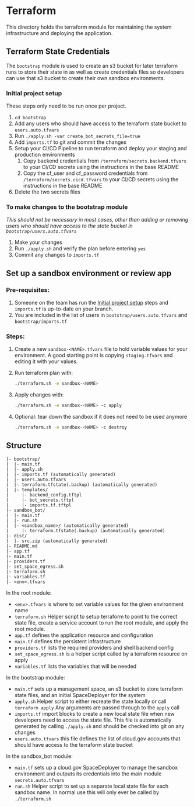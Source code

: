# Terraform

This directory holds the terraform module for maintaining the system infrastructure and deploying the application.

## Terraform State Credentials

The `bootstrap` module is used to create an s3 bucket for later terraform runs to store their state in as well as
create credentials files so developers can use that s3 bucket to create their own sandbox environments.

### Initial project setup

These steps only need to be run once per project.

1. `cd bootstrap`
1. Add any users who should have access to the terraform state bucket to `users.auto.tfvars`
1. Run `./apply.sh -var create_bot_secrets_file=true`
1. Add `imports.tf` to git and commit the changes
1. Setup your CI/CD Pipeline to run terraform and deploy your staging and production environments
    1. Copy backend credentials from `/terraform/secrets.backend.tfvars` to your CI/CD secrets using the instructions in the base README
    1. Copy the cf_user and cf_password credentials from `/terraform/secrets.cicd.tfvars` to your CI/CD secrets using the instructions in the base README
1. Delete the two secrets files

### To make changes to the bootstrap module

*This should not be necessary in most cases, other than adding or removing users who should have access to the state bucket in `bootstrap/users.auto.tfvars`*

1. Make your changes
1. Run `./apply.sh` and verify the plan before entering `yes`
1. Commit any changes to `imports.tf`

## Set up a sandbox environment or review app

### Pre-requisites:

1. Someone on the team has run the [Initial project setup](#initial-project-setup) steps and `imports.tf` is up-to-date on your branch.
1. You are included in the list of users in `bootstrap/users.auto.tfvars` and `bootstrap/imports.tf`

### Steps:

1. Create a new `sandbox-<NAME>.tfvars` file to hold variable values for your environment. A good starting point is copying `staging.tfvars` and editing it with your values.

1. Run terraform plan with:
    ```bash
    ./terraform.sh -e sandbox-<NAME>
    ```

1. Apply changes with:
    ```bash
    ./terraform.sh -e sandbox-<NAME> -c apply
    ```

1. Optional: tear down the sandbox if it does not need to be used anymore
    ```bash
    ./terraform.sh -e sandbox-<NAME> -c destroy
    ```

## Structure

```
|- bootstrap/
|  |- main.tf
|  |- apply.sh
|  |- imports.tf (automatically generated)
|  |- users.auto.tfvars
|  |- terraform.tfstate(.backup) (automatically generated)
|  |- templates/
|     |- backend_config.tftpl
|     |- bot_secrets.tftpl
|     |- imports.tf.tftpl
|- sandbox_bot/
|  |- main.tf
|  |- run.sh
|  |- <sandbox_name>/ (automatically generated)
|     |- terraform.tfstate(.backup) (automatically generated)
|- dist/
|  |- src.zip (automatically generated)
|- README.md
|- app.tf
|- main.tf
|- providers.tf
|- set_space_egress.sh
|- terraform.sh
|- variables.tf
|- <env>.tfvars
```

In the root module:
- `<env>.tfvars` is where to set variable values for the given environment name
- `terraform.sh` Helper script to setup terraform to point to the correct state file, create a service account to run the root module, and apply the root module.
- `app.tf` defines the application resource and configuration
- `main.tf` defines the persistent infrastructure
- `providers.tf` lists the required providers and shell backend config
- `set_space_egress.sh` is a helper script called by a terraform resource on apply
- `variables.tf` lists the variables that will be needed

In the bootstrap module:
- `main.tf` sets up a management space, an s3 bucket to store terraform state files, and an initial SpaceDeployer for the system
- `apply.sh` Helper script to either recreate the state locally or call `terraform apply` Any arguments are passed through to the `apply` call
- `imports.tf` import blocks to create a new local state file when new developers need to access the state file. This file is automatically generated by calling `./apply.sh` and should be checked into git on any changes
- `users.auto.tfvars` this file defines the list of cloud.gov accounts that should have access to the terraform state bucket

In the sandbox_bot module:
- `main.tf` sets up a cloud.gov SpaceDeployer to manage the sandbox environment and outputs its credentials into the main module `secrets.auto.tfvars`
- `run.sh` Helper script to set up a separate local state file for each sandbox name. In normal use this will only ever be called by `./terraform.sh`
